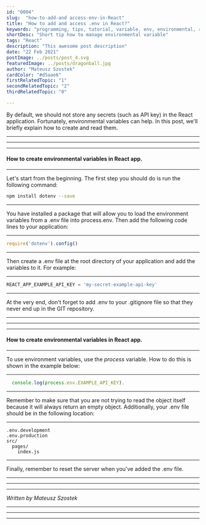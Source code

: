 ```yaml
---
id: "0004"
slug:  "how-to-add-and access-env-in-React"
title: "How to add and access .env in React?"
keywords: "programming, tips, tutorial, variable, env, environmental, react, javascript, js, access, add, how, to "
shortDesc: "Short tip how to manage environmental variable"
tags: "React"
description: "This awesome post description"
date: "22 Feb 2021"
postImage: ../posts/post_4.svg
featuredImage: ../posts/dragonball.jpg
author: "Mateusz Szostek"
cardColor: "#d5aae6"
firstRelatedTopic: "1"
secondRelatedTopic: "2"
thirdRelatedTopic: "0"

---
```


By default, we should not store any secrets (such as API key) in the React application. Fortunately, environmental variables can help. In this post, we'll briefly explain how to create and read them.

---
---
---

#### How to create environmental variables in React app.
---
Let's start from the beginning. The first step you should do is run the following command:

```bash
npm install dotenv --save
```

---
You have installed a package that will allow you to load the environment variables from a .env file into process.env. Then add the following code lines to your application:

---

```javascript
require('dotenv').config()
```

---
Then create a .env file at the root directory of your application and add the variables to it. For example:

---
```javascript
REACT_APP_EXAMPLE_API_KEY = 'my-secret-example-api-key'
```
---
At the very end, don't forget to add .env to your .gitignore file so that they never end up in the GIT repository.

---
---
---

#### How to create environmental variables in React app.

---
To use environment variables, use the *process* variable. How to do this is shown in the example below:

---
```javascript
  console.log(process.env.EXAMPLE_API_KEY).
```
---
Remember to make sure that you are not trying to read the object itself because it will always return an empty object. Additionally, your .env file should be in the following location:

---
```javasctipt
.env.development
.env.production
src/
  pages/
    index.js
```
---
Finally, remember to reset the server when you've added the .env file.

---
---
---
*Written by Mateusz Szostek*

---
---
---